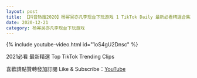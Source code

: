 ```yaml
---
layout: post
title: 【抖音熱搜2020】杨幂吴亦凡李现台下玩游戏 1 TikTok Daily 最新必看精選合集2020 12 21
date: 2020-12-21
category: 杨幂吴亦凡李现台下玩游戏
---
```


{% include youtube-video.html id="1oS4gU2Dnsc" %}

2021必看 最新精選 Top TikTok Trending Clips

喜歡請點贊轉發加訂閱 Like & Subscribe：[YouTube](https://www.youtube.com/channel/UCAoR7VcanIPd04uEq_GIylA/videos)

